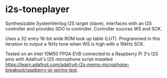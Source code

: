# i2s-toneplayer
Synthesizable SystemVerilog I2S target (slave), interfaces with an I2S controller and provides SDO to controller.  Controller sources WS and SCK.  

Uses a 32 entry 16-bit wide ROM look up table (LUT).  Programmed in this iteration to output a 1kHz tone when WS is high with a 16kHz SCK.

Tested on an Intel 10M50 FPGA EVB connected to a Raspberry Pi 3's I2S pins with Adafruit's I2S microphone script installed https://learn.adafruit.com/adafruit-i2s-mems-microphone-breakout/raspberry-pi-wiring-test.
